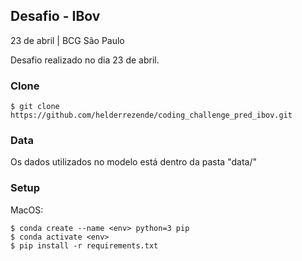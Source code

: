 ## Desafio - IBov

23 de abril | BCG São Paulo

Desafio realizado no dia 23 de abril.


### Clone

```shell
$ git clone https://github.com/helderrezende/coding_challenge_pred_ibov.git
```

### Data

Os dados utilizados no modelo está dentro da pasta "data/"


### Setup

MacOS:

```shell
$ conda create --name <env> python=3 pip
$ conda activate <env>
$ pip install -r requirements.txt
